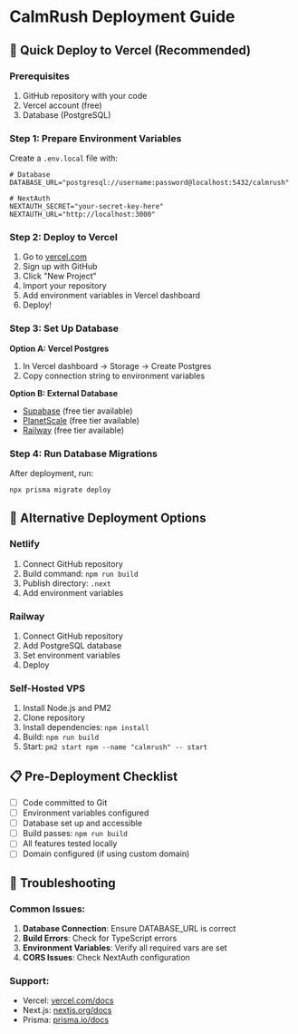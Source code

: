 # CalmRush Deployment Guide

## 🚀 Quick Deploy to Vercel (Recommended)

### Prerequisites
1. GitHub repository with your code
2. Vercel account (free)
3. Database (PostgreSQL)

### Step 1: Prepare Environment Variables
Create a `.env.local` file with:
```env
# Database
DATABASE_URL="postgresql://username:password@localhost:5432/calmrush"

# NextAuth
NEXTAUTH_SECRET="your-secret-key-here"
NEXTAUTH_URL="http://localhost:3000"
```

### Step 2: Deploy to Vercel
1. Go to [vercel.com](https://vercel.com)
2. Sign up with GitHub
3. Click "New Project"
4. Import your repository
5. Add environment variables in Vercel dashboard
6. Deploy!

### Step 3: Set Up Database
**Option A: Vercel Postgres**
1. In Vercel dashboard → Storage → Create Postgres
2. Copy connection string to environment variables

**Option B: External Database**
- [Supabase](https://supabase.com) (free tier available)
- [PlanetScale](https://planetscale.com) (free tier available)
- [Railway](https://railway.app) (free tier available)

### Step 4: Run Database Migrations
After deployment, run:
```bash
npx prisma migrate deploy
```

## 🔧 Alternative Deployment Options

### Netlify
1. Connect GitHub repository
2. Build command: `npm run build`
3. Publish directory: `.next`
4. Add environment variables

### Railway
1. Connect GitHub repository
2. Add PostgreSQL database
3. Set environment variables
4. Deploy

### Self-Hosted VPS
1. Install Node.js and PM2
2. Clone repository
3. Install dependencies: `npm install`
4. Build: `npm run build`
5. Start: `pm2 start npm --name "calmrush" -- start`

## 📋 Pre-Deployment Checklist

- [ ] Code committed to Git
- [ ] Environment variables configured
- [ ] Database set up and accessible
- [ ] Build passes: `npm run build`
- [ ] All features tested locally
- [ ] Domain configured (if using custom domain)

## 🐛 Troubleshooting

### Common Issues:
1. **Database Connection**: Ensure DATABASE_URL is correct
2. **Build Errors**: Check for TypeScript errors
3. **Environment Variables**: Verify all required vars are set
4. **CORS Issues**: Check NextAuth configuration

### Support:
- Vercel: [vercel.com/docs](https://vercel.com/docs)
- Next.js: [nextjs.org/docs](https://nextjs.org/docs)
- Prisma: [prisma.io/docs](https://prisma.io/docs)


